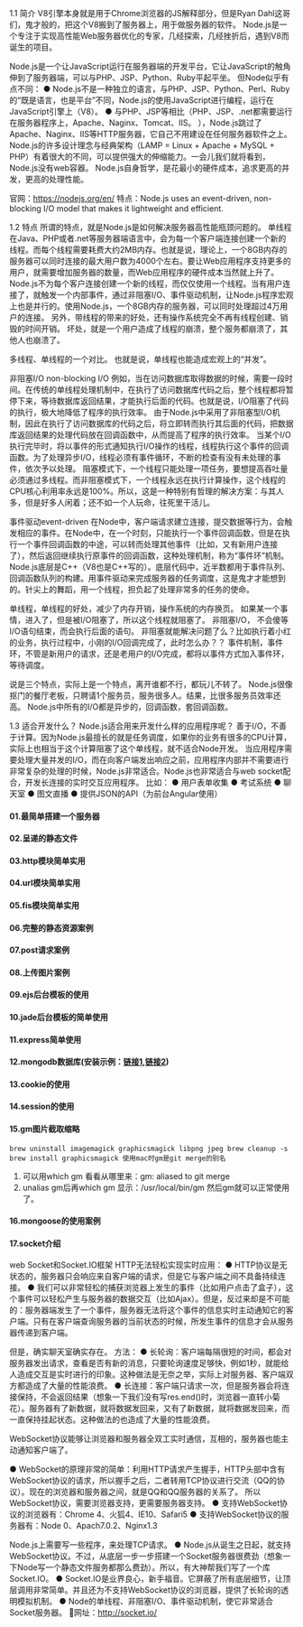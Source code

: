 
1.1 简介
V8引擎本身就是用于Chrome浏览器的JS解释部分，但是Ryan Dahl这哥们，鬼才般的，把这个V8搬到了服务器上，用于做服务器的软件。
Node.js是一个专注于实现高性能Web服务器优化的专家，几经探索，几经挫折后，遇到V8而诞生的项目。

Node.js是一个让JavaScript运行在服务器端的开发平台，它让JavaScript的触角伸到了服务器端，可以与PHP、JSP、Python、Ruby平起平坐。
但Node似乎有点不同：
● Node.js不是一种独立的语言，与PHP、JSP、Python、Perl、Ruby的“既是语言，也是平台”不同，Node.js的使用JavaScript进行编程，运行在JavaScript引擎上（V8）。
● 与PHP、JSP等相比（PHP、JSP、.net都需要运行在服务器程序上，Apache、Naginx、Tomcat、IIS。
），Node.js跳过了Apache、Naginx、IIS等HTTP服务器，它自己不用建设在任何服务器软件之上。Node.js的许多设计理念与经典架构（LAMP = Linux + Apache + MySQL + PHP）有着很大的不同，可以提供强大的伸缩能力。一会儿我们就将看到，Node.js没有web容器。
Node.js自身哲学，是花最小的硬件成本，追求更高的并发，更高的处理性能。

官网：https://nodejs.org/en/
特点：Node.js uses an event-driven, non-blocking I/O model that makes it lightweight and efficient. 

1.2 特点
所谓的特点，就是Node.js是如何解决服务器高性能瓶颈问题的。
单线程
在Java、PHP或者.net等服务器端语言中，会为每一个客户端连接创建一个新的线程。而每个线程需要耗费大约2MB内存。也就是说，理论上，一个8GB内存的服务器可以同时连接的最大用户数为4000个左右。要让Web应用程序支持更多的用户，就需要增加服务器的数量，而Web应用程序的硬件成本当然就上升了。
Node.js不为每个客户连接创建一个新的线程，而仅仅使用一个线程。当有用户连接了，就触发一个内部事件，通过非阻塞I/O、事件驱动机制，让Node.js程序宏观上也是并行的。使用Node.js，一个8GB内存的服务器，可以同时处理超过4万用户的连接。
另外，带线程的带来的好处，还有操作系统完全不再有线程创建、销毁的时间开销。
坏处，就是一个用户造成了线程的崩溃，整个服务都崩溃了，其他人也崩溃了。
        
多线程、单线程的一个对比。
也就是说，单线程也能造成宏观上的“并发”。

非阻塞I/O   non-blocking I/O 
例如，当在访问数据库取得数据的时候，需要一段时间。在传统的单线程处理机制中，在执行了访问数据库代码之后，整个线程都将暂停下来，等待数据库返回结果，才能执行后面的代码。也就是说，I/O阻塞了代码的执行，极大地降低了程序的执行效率。
由于Node.js中采用了非阻塞型I/O机制，因此在执行了访问数据库的代码之后，将立即转而执行其后面的代码，把数据库返回结果的处理代码放在回调函数中，从而提高了程序的执行效率。
当某个I/O执行完毕时，将以事件的形式通知执行I/O操作的线程，线程执行这个事件的回调函数。为了处理异步I/O，线程必须有事件循环，不断的检查有没有未处理的事件，依次予以处理。
阻塞模式下，一个线程只能处理一项任务，要想提高吞吐量必须通过多线程。而非阻塞模式下，一个线程永远在执行计算操作，这个线程的CPU核心利用率永远是100%。所以，这是一种特别有哲理的解决方案：与其人多，但是好多人闲着；还不如一个人玩命，往死里干活儿。

事件驱动event-driven
在Node中，客户端请求建立连接，提交数据等行为，会触发相应的事件。在Node中，在一个时刻，只能执行一个事件回调函数，但是在执行一个事件回调函数的中途，可以转而处理其他事件（比如，又有新用户连接了），然后返回继续执行原事件的回调函数，这种处理机制，称为“事件环”机制。
Node.js底层是C++（V8也是C++写的）。底层代码中，近半数都用于事件队列、回调函数队列的构建。用事件驱动来完成服务器的任务调度，这是鬼才才能想到的。针尖上的舞蹈，用一个线程，担负起了处理非常多的任务的使命。

单线程，单线程的好处，减少了内存开销，操作系统的内存换页。
如果某一个事情，进入了，但是被I/O阻塞了，所以这个线程就阻塞了。
非阻塞I/O， 不会傻等I/O语句结束，而会执行后面的语句。
非阻塞就能解决问题了么？比如执行着小红的业务，执行过程中，小刚的I/O回调完成了，此时怎么办？？
事件机制，事件环，不管是新用户的请求，还是老用户的I/O完成，都将以事件方式加入事件环，等待调度。

说是三个特点，实际上是一个特点，离开谁都不行，都玩儿不转了。
Node.js很像抠门的餐厅老板，只聘请1个服务员，服务很多人。结果，比很多服务员效率还高。
Node.js中所有的I/O都是异步的，回调函数，套回调函数。

1.3 适合开发什么？
Node.js适合用来开发什么样的应用程序呢？
善于I/O，不善于计算。因为Node.js最擅长的就是任务调度，如果你的业务有很多的CPU计算，实际上也相当于这个计算阻塞了这个单线程，就不适合Node开发。
当应用程序需要处理大量并发的I/O，而在向客户端发出响应之前，应用程序内部并不需要进行非常复杂的处理的时候，Node.js非常适合。Node.js也非常适合与web socket配合，开发长连接的实时交互应用程序。
比如：
● 用户表单收集
● 考试系统
● 聊天室
● 图文直播
● 提供JSON的API（为前台Angular使用）

#### 01.最简单搭建一个服务器

#### 02.呈递的静态文件

#### 03.http模块简单实用

#### 04.url模块简单实用

#### 05.fis模块简单实用

#### 06.完整的静态资源案例

#### 07.post请求案例

#### 08.上传图片案例

#### 09.ejs后台模板的使用

#### 10.jade后台模板的简单使用

#### 11.express简单使用

#### 12.mongodb数据库(安装示例：[链接1](http://blog.csdn.net/moumaobuchiyu/article/details/54885306),[链接2](https://www.cnblogs.com/lewiscutey/p/8052968.html))

#### 13.cookie的使用

#### 14.session的使用

#### 15.gm图片截取缩略
`
    brew uninstall imagemagick graphicsmagick libpng jpeg
    brew cleanup -s
    brew install graphicsmagick
    使用mac时gm是git merge的别名 
`
1. 可以用which gm 看看从哪里来：gm: aliased to git merge 
2. unalias gm后再which gm 显示：/usr/local/bin/gm 
然后gm就可以正常使用了。
#### 16.mongoose的使用案例

#### 17.socket介绍
web Socket和Socket.IO框架
HTTP无法轻松实现实时应用：
● HTTP协议是无状态的，服务器只会响应来自客户端的请求，但是它与客户端之间不具备持续连接。
● 我们可以非常轻松的捕获浏览器上发生的事件（比如用户点击了盒子），这个事件可以轻松产生与服务器的数据交互（比如Ajax）。但是，反过来却是不可能的：服务器端发生了一个事件，服务器无法将这个事件的信息实时主动通知它的客户端。只有在客户端查询服务器的当前状态的时候，所发生事件的信息才会从服务器传递到客户端。

但是，确实聊天室确实存在。
方法：
● 长轮询：客户端每隔很短的时间，都会对服务器发出请求，查看是否有新的消息，只要轮询速度足够快，例如1秒，就能给人造成交互是实时进行的印象。这种做法是无奈之举，实际上对服务器、客户端双方都造成了大量的性能浪费。
● 长连接：客户端只请求一次，但是服务器会将连接保持，不会返回结果（想象一下我们没有写res.end()时，浏览器一直转小菊花）。服务器有了新数据，就将数据发回来，又有了新数据，就将数据发回来，而一直保持挂起状态。这种做法的也造成了大量的性能浪费。

WebSocket协议能够让浏览器和服务器全双工实时通信，互相的，服务器也能主动通知客户端了。

● WebSocket的原理非常的简单：利用HTTP请求产生握手，HTTP头部中含有WebSocket协议的请求，所以握手之后，二者转用TCP协议进行交流（QQ的协议）。现在的浏览器和服务器之间，就是QQ和QQ服务器的关系了。
所以WebSocket协议，需要浏览器支持，更需要服务器支持。
● 支持WebSocket协议的浏览器有：Chrome 4、火狐4、IE10、Safari5
● 支持WebSocket协议的服务器有：Node 0、Apach7.0.2、Nginx1.3

Node.js上需要写一些程序，来处理TCP请求。
● Node.js从诞生之日起，就支持WebSocket协议。不过，从底层一步一步搭建一个Socket服务器很费劲（想象一下Node写一个静态文件服务都那么费劲）。所以，有大神帮我们写了一个库Socket.IO。
● Socket.IO是业界良心，新手福音。它屏蔽了所有底层细节，让顶层调用非常简单。并且还为不支持WebSocket协议的浏览器，提供了长轮询的透明模拟机制。
● Node的单线程、非阻塞I/O、事件驱动机制，使它非常适合Socket服务器。
网址：http://socket.io/
